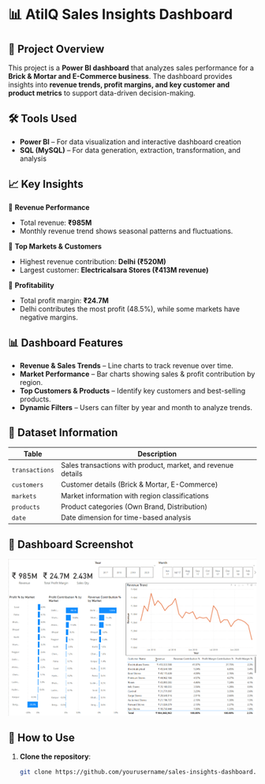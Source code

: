 # 📊 AtilQ Sales Insights Dashboard

## 🚀 Project Overview
This project is a **Power BI dashboard** that analyzes sales performance for a **Brick & Mortar and E-Commerce business**. The dashboard provides insights into **revenue trends, profit margins, and key customer and product metrics** to support data-driven decision-making.

## 🛠️ Tools Used
- **Power BI** – For data visualization and interactive dashboard creation
- **SQL (MySQL)** – For data generation, extraction, transformation, and analysis

## 📈 Key Insights
🔹 **Revenue Performance**
- Total revenue: **₹985M**  
- Monthly revenue trend shows seasonal patterns and fluctuations.

🔹 **Top Markets & Customers**
- Highest revenue contribution: **Delhi (₹520M)**
- Largest customer: **Electricalsara Stores (₹413M revenue)**

🔹 **Profitability**
- Total profit margin: **₹24.7M**  
- Delhi contributes the most profit (48.5%), while some markets have negative margins.

## 📊 Dashboard Features
- **Revenue & Sales Trends** – Line charts to track revenue over time.
- **Market Performance** – Bar charts showing sales & profit contribution by region.
- **Top Customers & Products** – Identify key customers and best-selling products.
- **Dynamic Filters** – Users can filter by year and month to analyze trends.

## 📂 Dataset Information
| Table | Description |
|--------|------------|
| `transactions` | Sales transactions with product, market, and revenue details |
| `customers` | Customer details (Brick & Mortar, E-Commerce) |
| `markets` | Market information with region classifications |
| `products` | Product categories (Own Brand, Distribution) |
| `date` | Date dimension for time-based analysis |

## 📸 Dashboard Screenshot
![alt text](dashboard_screenshot.png)

## 🔌 How to Use
1. **Clone the repository**:
   ```sh
   git clone https://github.com/yourusername/sales-insights-dashboard.git

